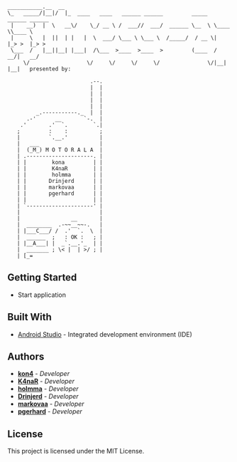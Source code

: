 ```
___________.__  __                                                              
\_   _____/|__|/  |_  ____   ____   ______ ______         _____  ______ ______  
 |    __)  |  \   __\/    \_/ __ \ /  ___//  ___/  ______ \__  \ \____ \\____ \ 
 |     \   |  ||  | |   |  \  ___/ \___ \ \___ \  /_____/  / __ \|  |_> >  |_> >
 \___  /   |__||__| |___|  /\___  >____  >____  >         (____  /   __/|   __/ 
     \/                  \/     \/     \/     \/               \/|__|   |__|   presented by:

                          .--.
                          |  |
                          |  |
                          |  |
                          |  |
         _.-----------._  |  |
      .-'      __       `-.  |
    .'       .'  `.        `.|
   ;         :    :          ;
   |         `.__.'          |
   |   ___                   |
   |  (_M_) M O T O R A L A  |
   | .---------------------. |
   | |        kona         | |
   | |        K4naR        | |
   | |        holmma       | |
   | |       Drinjerd      | |
   | |       markovaa      | |
   | |       pgerhard      | |
   | |                     | |
   | `---------------------' |
   |                         |
   |                __       |
   |  ________  .-~~__~~-.   |
   | |___C___/ /  .'  `.  \  |
   |  ______  ;   : OK :   ; |
   | |__A___| |  _`.__.'_  | |
   |  _______ ; \< |  | >/ ; |
   | [_=     
```

## Getting Started

* Start application

## Built With

* [Android Studio](https://developer.android.com/studio) - Integrated development environment (IDE)

## Authors

* **[kon4](https://github.com/eightfour)** - *Developer*
* **[K4naR](https://github.com/ChristianAlexanderMichels)**  - *Developer*
* **[holmma](https://github.com/holmma)** - *Developer*
* **[Drinjerd](https://github.com/)**  - *Developer*
* **[markovaa](https://github.com/)**  - *Developer*
* **[pgerhard](https://github.com/)**  - *Developer*

## License

This project is licensed under the MIT License.